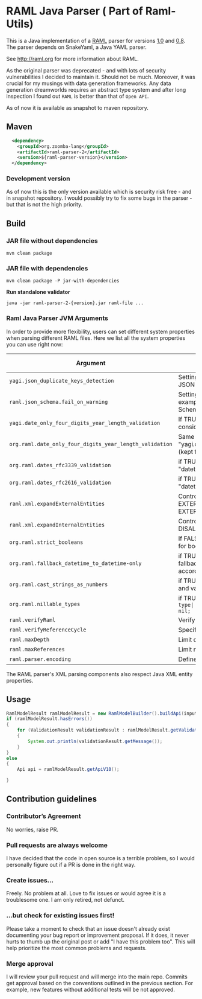 # RAML Java Parser ( Part of Raml-Utils)
This is a Java implementation of a [RAML](http://raml.org) parser for versions [1.0](http://raml.org/raml-10-spec) and [0.8](http://raml.org/raml-08-spec).
The parser depends on SnakeYaml, a Java YAML parser.

See http://raml.org for more information about RAML.

As the original parser was deprecated - and with lots of security vulnerabilities I decided to maintain it. Should not be much. Moreover, it was crucial for my musings with data generation frameworks. Any data generation dreamworlds requires an abstract type system and after long inspection I found out `RAML` is better than that of `Open API`.

As of now it is available as snapshot to maven repository.   


## Maven

```xml
  <dependency>
    <groupId>org.zoomba-lang</groupId>
    <artifactId>raml-parser-2</artifactId>
    <version>${raml-parser-version}</version>
  </dependency>
```

### Development version

As of now this is the only version available which is security risk free - and in snapshot repository. I would possibly try to fix some bugs in the parser - but that is not the high priority. 

## Build

### JAR file without dependencies

```mvn clean package```

### JAR file with dependencies

```mvn clean package -P jar-with-dependencies```

**Run standalone validator**

```java -jar raml-parser-2-{version}.jar raml-file ...```

### Raml Java Parser JVM Arguments
In order to provide more flexibility, users can set different system properties when parsing different RAML files. Here we list all the system properties you can use right now:

Argument | Description | Default Value
-------- | ----------- | -------------
```yagi.json_duplicate_keys_detection``` | Setting it to true will make the parser fail if any JSON example contains duplicated keys | ```true```
```raml.json_schema.fail_on_warning``` | Setting it to true will make the parser fail if any example validated against a particular Json Schema throws a warning message | ```false```
```yagi.date_only_four_digits_year_length_validation```|	If TRUE, years of more than 4 digits are considered invalid | ```true```
```org.raml.date_only_four_digits_year_length_validation```|	Same as "yagi.date_only_four_digits_year_length_validation" (kept for backwards compatibility)| ```true```
```org.raml.dates_rfc3339_validation```|	if TRUE, enables RFC3339 validation for "datetime" type| ```true```
```org.raml.dates_rfc2616_validation```|	if TRUE, enables RFC2616 validation for "datetime" type| ```true```
```raml.xml.expandExternalEntities```|	Controls Java's EXTERNAL_GENERAL_ENTITIES_FEATURE and EXTERNAL_PARAMETER_ENTITIES_FEATURE| ```false```
```raml.xml.expandInternalEntities```|	Controls Java's DISALLOW_DOCTYPE_DECL_FEATURE| ```false```
```org.raml.strict_booleans```|	If FALSE, the strings "true" and "false" are valid for boolean type	| ```false```
```org.raml.fallback_datetime_to_datetime-only```|	if TRUE, value passed to a datetime type will fallback on the datetime-only type and validate accordingly| ```false```
```org.raml.cast_strings_as_numbers```|	if TRUE, will attempt to cast strings as numbers and validate| ```false```
```org.raml.nillable_types```|	if TRUE, makes all types equivalent to type: <code>type: type&#124; nil;</code> | ```false```
```raml.verifyRaml```|Verify the RAML file for YAML reference abuses | `true`
```raml.verifyReferenceCycle```|Specifically verify YAML reference cycles| `true`
```raml.maxDepth```|Limit depth of YAML references | `2000`
```raml.maxReferences```|Limit number of YAML references in expansions|`10000`
```raml.parser.encoding```|	Defines the charset being used by the parser| ```UTF-8```

The RAML parser's XML parsing components also respect Java XML entity properties.

## Usage

```java
RamlModelResult ramlModelResult = new RamlModelBuilder().buildApi(input);
if (ramlModelResult.hasErrors())
{
    for (ValidationResult validationResult : ramlModelResult.getValidationResults())
    {
        System.out.println(validationResult.getMessage());
    }
}
else
{
    Api api = ramlModelResult.getApiV10();

}
```

## Contribution guidelines

### Contributor’s Agreement

No worries, raise PR. 

### Pull requests are always welcome

I have decided that the code in open source is a terrible problem, so I would personally figure out if a PR is done in the right way.

### Create issues...

Freely. No problem at all. Love to fix issues or would agree it is a troublesome one. I am only retired, not defunct. 

### ...but check for existing issues first!

Please take a moment to check that an issue doesn't already exist documenting your bug report or improvement proposal. If it does, it never hurts to thumb up the original post or add "I have this problem too". This will help prioritize the most common problems and requests.

### Merge approval

I will review your pull request and will merge into the main repo. Commits get approval based on the conventions outlined in the previous section. For example, new features without additional tests will be not approved.
